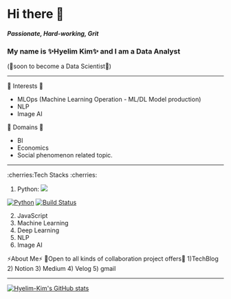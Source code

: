 
# Hi there 👋
#### _Passionate, Hard-working, Grit_ 

### **My name is ✨Hyelim Kim✨ and I am a Data Analyst** 
(🌱soon to become a Data Scientist🌱) 

<hr/>

:lemon: Interests :lemon:
- MLOps (Machine Learning Operation - ML/DL Model production) 
- NLP 
- Image AI 

:watermelon: Domains :watermelon: 
- BI
- Economics 
- Social phenomenon related topic. 

<hr/>
:cherries:Tech Stacks :cherries:

1) Python: 
<a href="https://github.com/hyelim-kim1028/hyelim-kim1028" target="_blank"><img src="https://img.shields.io/badge/python-red?style=flat-square&logo=python&logoColor=white"/></a> 

[![Python](http://img.shields.io/badge/-python%20blog-red?style=flat-square&logo=github&link=https://zzsza.github.io/)](https://zzsza.github.io/)
[![Build Status](https://travis-ci.org/joemccann/dillinger.svg?branch=master)](https://travis-ci.org/joemccann/dillinger)


2)  JavaScript 
3) Machine Learning 
4) Deep Learning 
5) NLP 
6) Image AI 


⚡About Me⚡ 
👯Open to all kinds of collaboration project offers👯
1)TechBlog 
2) Notion 
3) Medium
4) Velog 
5) gmail 

<hr/>

[![Hyelim-Kim's GitHub stats](https://github-readme-stats.vercel.app/api?username=hyelim-kim1028&theme=nightowl)](https://github.com/hyelim-kim1028/github-readme-stats)
